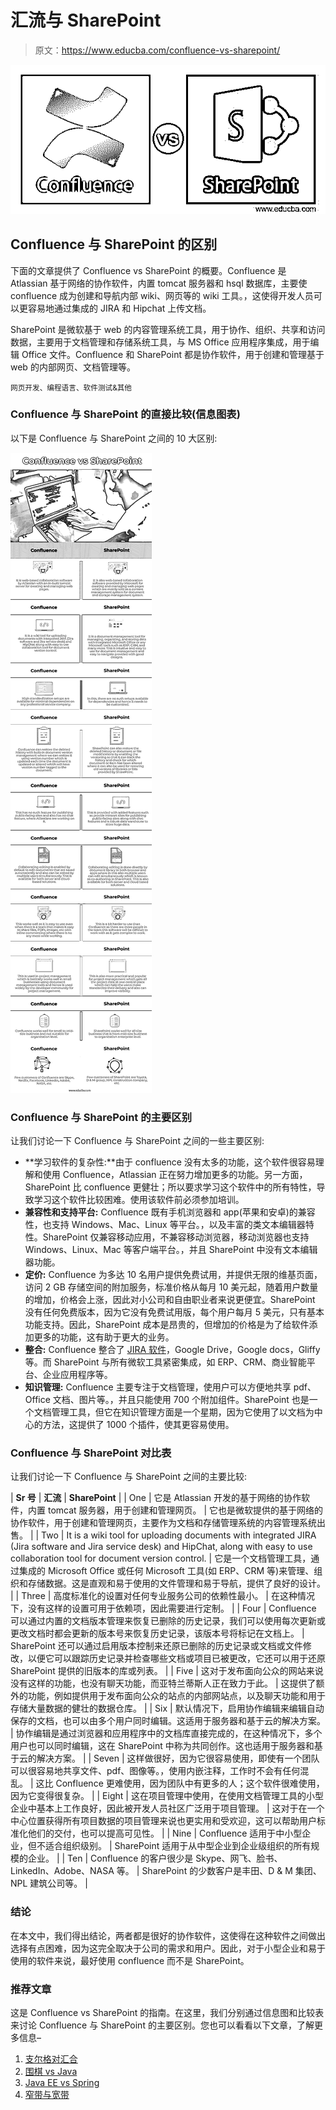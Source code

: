 # 汇流与 SharePoint

> 原文：<https://www.educba.com/confluence-vs-sharepoint/>

![Confluence-vs-SharePoint](img/cea312f2ea8bc24d9664faff1855c4d1.png)



## Confluence 与 SharePoint 的区别

下面的文章提供了 Confluence vs SharePoint 的概要。Confluence 是 Atlassian 基于网络的协作软件，内置 tomcat 服务器和 hsql 数据库，主要使 confluence 成为创建和导航内部 wiki、网页等的 wiki 工具。，这使得开发人员可以更容易地通过集成的 JIRA 和 Hipchat 上传文档。

SharePoint 是微软基于 web 的内容管理系统工具，用于协作、组织、共享和访问数据，主要用于文档管理和存储系统工具，与 MS Office 应用程序集成，用于编辑 Office 文件。Confluence 和 SharePoint 都是协作软件，用于创建和管理基于 web 的内部网页、文档管理等。

<small>网页开发、编程语言、软件测试&其他</small>

### Confluence 与 SharePoint 的直接比较(信息图表)

以下是 Confluence 与 SharePoint 之间的 10 大区别:

![Confluence-vs-SharePoint-info](img/06e095b3193c4c0b8ce1e0b33854453e.png)



### Confluence 与 SharePoint 的主要区别

让我们讨论一下 Confluence 与 SharePoint 之间的一些主要区别:

*   **学习软件的复杂性:**由于 confluence 没有太多的功能，这个软件很容易理解和使用 Confluence，Atlassian 正在努力增加更多的功能。另一方面，SharePoint 比 confluence 更健壮；所以要求学习这个软件中的所有特性，导致学习这个软件比较困难。使用该软件前必须参加培训。
*   **兼容性和支持平台:** Confluence 既有手机浏览器和 app(苹果和安卓)的兼容性，也支持 Windows、Mac、Linux 等平台。，以及丰富的类文本编辑器特性。SharePoint 仅兼容移动应用，不兼容移动浏览器，移动浏览器也支持 Windows、Linux、Mac 等客户端平台。，并且 SharePoint 中没有文本编辑器功能。
*   **定价:** Confluence 为多达 10 名用户提供免费试用，并提供无限的维基页面，访问 2 GB 存储空间的附加服务，标准价格从每月 10 美元起，随着用户数量的增加，价格会上涨，因此对小公司和自由职业者来说更便宜。SharePoint 没有任何免费版本，因为它没有免费试用版，每个用户每月 5 美元，只有基本功能支持。因此，SharePoint 成本是昂贵的，但增加的价格是为了给软件添加更多的功能，这有助于更大的业务。
*   **整合:** Confluence 整合了 [JIRA 软件](https://www.educba.com/what-is-jira-software/)，Google Drive，Google docs，Gliffy 等。而 SharePoint 与所有微软工具紧密集成，如 ERP、CRM、商业智能平台、企业应用程序等。
*   **知识管理:** Confluence 主要专注于文档管理，使用户可以方便地共享 pdf、Office 文档、图片等。，并且只能使用 700 个附加组件。SharePoint 也是一个文档管理工具，但它在知识管理方面是一个星期，因为它使用了以文档为中心的方法，这提供了 1000 个插件，使其更容易使用。

### Confluence 与 SharePoint 对比表

让我们讨论一下 Confluence 与 SharePoint 之间的主要比较:

| **Sr 号** | **汇流** | **SharePoint** |
| One | 它是 Atlassian 开发的基于网络的协作软件，内置 tomcat 服务器，用于创建和管理网页。 | 它也是微软提供的基于网络的协作软件，用于创建和管理网页，主要作为文档和存储管理系统的内容管理系统出售。 |
| Two | It is a wiki tool for uploading documents with integrated JIRA (Jira software and Jira service desk) and HipChat, along with easy to use collaboration tool for document version control. | 它是一个文档管理工具，通过集成的 Microsoft Office 或任何 Microsoft 工具(如 ERP、CRM 等)来管理、组织和存储数据。这是直观和易于使用的文件管理和易于导航，提供了良好的设计。 |
| Three | 高度标准化的设置对任何专业服务公司的依赖性最小。 | 在这种情况下，没有这样的设置可用于依赖项，因此需要进行定制。 |
| Four | Confluence 可以通过内置的文档版本管理来恢复已删除的历史记录，我们可以使用每次更新或更改文档时都会更新的版本号来恢复历史记录，该版本号将标记在文档上。 | SharePoint 还可以通过启用版本控制来还原已删除的历史记录或文档或文件修改，以便它可以跟踪历史记录并检查哪些文档或项目已被更改，它还可以用于还原 SharePoint 提供的旧版本的库或列表。 |
| Five | 这对于发布面向公众的网站来说没有这样的功能，也没有聊天功能，而亚特兰蒂斯人正在致力于此。 | 这提供了额外的功能，例如提供用于发布面向公众的站点的内部网站点，以及聊天功能和用于存储大量数据的健壮的数据仓库。 |
| Six | 默认情况下，启用协作编辑来编辑自动保存的文档，也可以由多个用户同时编辑。这适用于服务器和基于云的解决方案。 | 协作编辑是通过浏览器和应用程序中的文档库直接完成的，在这种情况下，多个用户也可以同时编辑，这在 SharePoint 中称为共同创作。这也适用于服务器和基于云的解决方案。 |
| Seven | 这样做很好，因为它很容易使用，即使有一个团队可以很容易地共享文件、pdf、图像等。，使用内嵌注释，工作时不会有任何混乱。 | 这比 Confluence 更难使用，因为团队中有更多的人；这个软件很难使用，因为它变得很复杂。 |
| Eight | 这在项目管理中使用，在使用文档管理工具的小型企业中基本上工作良好，因此被开发人员社区广泛用于项目管理。 | 这对于在一个中心位置获得所有项目数据的项目管理来说也更实用和受欢迎，这可以帮助用户标准化他们的交付，也可以提高可见性。 |
| Nine | Confluence 适用于中小型企业，但不适合组织级别。 | SharePoint 适用于从中型企业到企业级组织的所有规模的企业。 |
| Ten | Confluence 的客户很少是 Skype、网飞、脸书、LinkedIn、Adobe、NASA 等。 | SharePoint 的少数客户是丰田、D & M 集团、NPL 建筑公司等。 |

### 结论

在本文中，我们得出结论，两者都是很好的协作软件，这使得在这种软件之间做出选择有点困难，因为这完全取决于公司的需求和用户。因此，对于小型企业和易于使用的软件来说，最好使用 confluence 而不是 SharePoint。

### 推荐文章

这是 Confluence vs SharePoint 的指南。在这里，我们分别通过信息图和比较表来讨论 Confluence 与 SharePoint 的主要区别。您也可以看看以下文章，了解更多信息–

1.  [支尔格对汇合](https://www.educba.com/jira-vs-confluence/)
2.  [围棋 vs Java](https://www.educba.com/go-vs-java/)
3.  [Java EE vs Spring](https://www.educba.com/java-ee-vs-spring/)
4.  [窄带与宽带](https://www.educba.com/narrowband-vs-broadband/)





